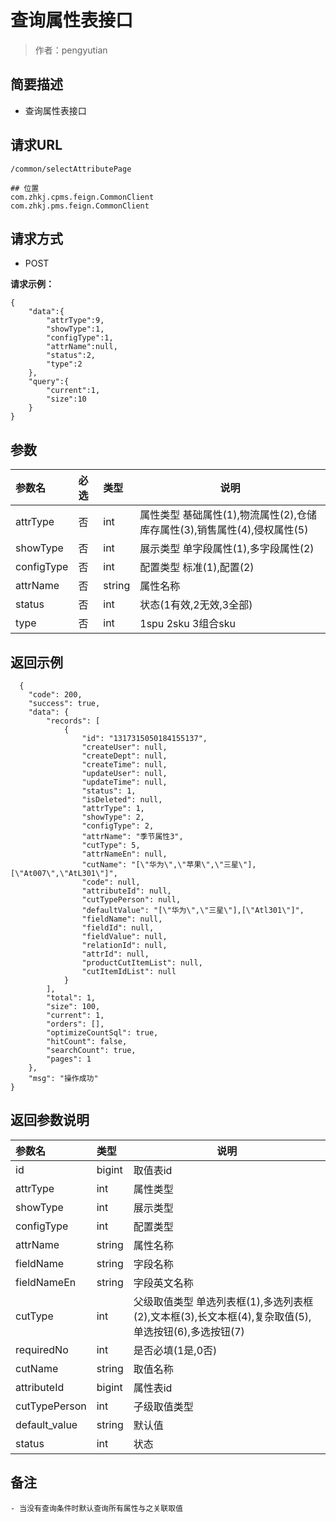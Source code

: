 # 查询属性表接口

> 作者：pengyutian

## 简要描述

- 查询属性表接口

## 请求URL
 ``` 
/common/selectAttributePage
``` 
 ``` 
## 位置
com.zhkj.cpms.feign.CommonClient
com.zhkj.pms.feign.CommonClient
 ``` 

## 请求方式
- POST 

**请求示例：** 
```
{
    "data":{
        "attrType":9,
        "showType":1,
        "configType":1,
        "attrName":null,
        "status":2,
        "type":2
    },
    "query":{
        "current":1,
        "size":10
    }
}

```
## 参数

|参数名|必选|类型|说明|
|:----    |:---|:----- |-----   |
|attrType |否  |int |属性类型 基础属性(1),物流属性(2),仓储库存属性(3),销售属性(4),侵权属性(5)   |
|showType  |否  |int | 展示类型 单字段属性(1),多字段属性(2)     |
|configType      |否  |int | 配置类型 标准(1),配置(2)    |
|attrName       |否  |string | 属性名称    |
|status       |否  |int | 状态(1有效,2无效,3全部)    |
|type       |否  |int | 1spu 2sku 3组合sku    |
## 返回示例 

``` 
  {
    "code": 200,
    "success": true,
    "data": {
        "records": [
            {
                "id": "1317315050184155137",
                "createUser": null,
                "createDept": null,
                "createTime": null,
                "updateUser": null,
                "updateTime": null,
                "status": 1,
                "isDeleted": null,
                "attrType": 1,
                "showType": 2,
                "configType": 2,
                "attrName": "季节属性3",
                "cutType": 5,
                "attrNameEn": null,
                "cutName": "[\"华为\",\"苹果\",\"三星\"],[\"At007\",\"AtL301\"]",
                "code": null,
                "attributeId": null,
                "cutTypePerson": null,
                "defaultValue": "[\"华为\",\"三星\"],[\"Atl301\"]",
                "fieldName": null,
                "fieldId": null,
                "fieldValue": null,
                "relationId": null,
                "attrId": null,
                "productCutItemList": null,
                "cutItemIdList": null
            }
        ],
        "total": 1,
        "size": 100,
        "current": 1,
        "orders": [],
        "optimizeCountSql": true,
        "hitCount": false,
        "searchCount": true,
        "pages": 1
    },
    "msg": "操作成功"
}
```

## 返回参数说明 

|参数名|类型|说明|
|:-----  |:-----|-----                           |
|id |bigint   |取值表id  |
|attrType |int   |属性类型  |
|showType |int   |展示类型  |
|configType |int   |配置类型  |
|attrName |string   |属性名称  |
|fieldName |string   |字段名称  |
|fieldNameEn |string   |字段英文名称  |
|cutType |int   |父级取值类型 单选列表框(1),多选列表框(2),文本框(3),长文本框(4),复杂取值(5),单选按钮(6),多选按钮(7)  |
|requiredNo |int   |是否必填(1是,0否)  |
|cutName |string   |取值名称  |
|attributeId |bigint   |属性表id  |
|cutTypePerson |int   |子级取值类型  |
|default_value |string   |默认值  |
|status |int   |状态  |
## 备注 
```
- 当没有查询条件时默认查询所有属性与之关联取值
```